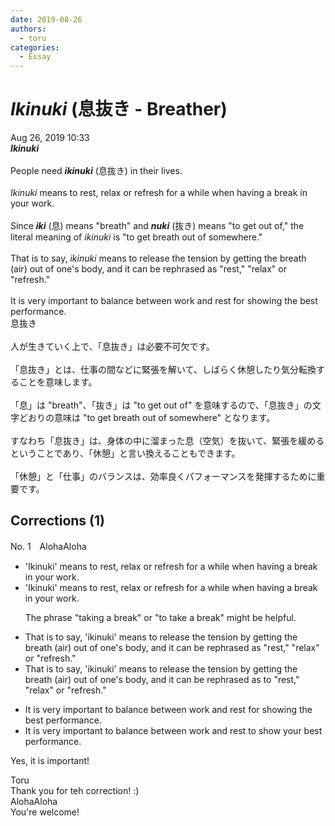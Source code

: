 ```yaml
---
date: 2019-08-26
authors:
  - toru
categories:
  - Essay
---
```


<h1 id="subject_show"><strong><em>Ikinuki</strong></em> (息抜き - Breather)</h1>
<div class="date">Aug 26, 2019 10:33</div>
<div id="post"><div id="body_show_ori">
<strong><em>Ikinuki</strong></em><br/><br/>People need <strong><em>ikinuki</em></strong> (息抜き) in their lives.<br/><br/><em>Ikinuki</em> means to rest, relax or refresh for a while when having a break in your work.<br/><br/>Since <strong><em>iki</em></strong> (息) means "breath" and <strong><em>nuki</em></strong> (抜き) means "to get out of," the literal meaning of <em>ikinuki</em> is "to get breath out of somewhere."<br/><br/>That is to say, <em>ikinuki</em> means to release the tension by getting the breath (air) out of one's body, and it can be rephrased as "rest," "relax" or "refresh." <br/><br/>It is very important to balance between work and rest for showing the best performance.
</div></div>

<!-- more -->

<div id="post_ja"><div id="body_show_mo">
息抜き<br/><br/>人が生きていく上で、「息抜き」は必要不可欠です。<br/><br/>「息抜き」とは、仕事の間などに緊張を解いて、しばらく休憩したり気分転換することを意味します。<br/><br/>「息」は "breath"、「抜き」は "to get out of" を意味するので、「息抜き」の文字どおりの意味は "to get breath out of somewhere" となります。<br/><br/>すなわち「息抜き」は、身体の中に溜まった息（空気）を抜いて、緊張を緩めるということであり、「休憩」と言い換えることもできます。<br/><br/>「休憩」と「仕事」のバランスは、効率良くパフォーマンスを発揮するために重要です。
</div></div>

## Corrections (1)
<div id="block"><div class="first_name"> No. 1　<span class="just_name">AlohaAloha</span></div><div id="block2">
<ul class="correction_field">
<li class="incorrect">'Ikinuki' means to rest, relax or refresh for a while when having a break in your work.</li>
<li class="corrected correct">
'Ikinuki' means to rest, relax or refresh for a while when having a break in your work.
<p class="correction_comment">The phrase "taking a break" or "to take a break" might be helpful.</p>
</li>
</ul>
<ul class="correction_field">
<li class="incorrect">That is to say, 'ikinuki' means to release the tension by getting the breath (air) out of one's body, and it can be rephrased as "rest," "relax" or "refresh." </li>
<li class="corrected correct">
That is to say, 'ikinuki' means to release the tension by getting the breath (air) out of one's body, and it can be rephrased as <span class="f_blue">to</span> "rest," "relax" or "refresh." 
</li>
</ul>
<ul class="correction_field">
<li class="incorrect">It is very important to balance between work and rest for showing the best performance.</li>
<li class="corrected correct">
It is very important to balance between work and rest <span class="f_blue">to show your </span>best performance.
</li>
</ul>
<p class="comment_small">
 Yes, it is important!
</p>

</div><div class="name"><span class="just_name">Toru</span><br>
Thank you for teh correction! :)
</div>
<div class="name"><span class="just_name">AlohaAloha</span><br>
You're welcome!
</div>
</div>
